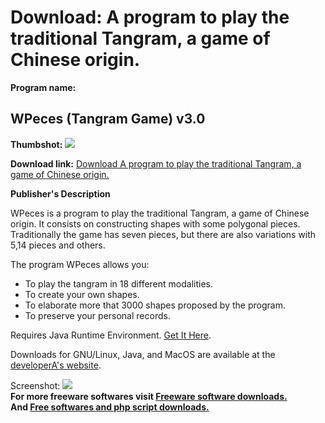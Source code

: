# Download: A program to play the traditional Tangram, a game of Chinese origin.

**Program name:**

## WPeces (Tangram Game) v3.0

  
**Thumbshot:** ![](http://www.freewarefiles.com/screenshot/wpecestgrm_md.gif)   
  
**Download link:** [Download A program to play the traditional Tangram, a game of Chinese origin.](http://freesoftwares.boysofts.com/WPeces_program_53442.html)  
  


**Publisher's Description**  
  


WPeces is a program to play the traditional Tangram, a game of Chinese origin. It consists on constructing shapes with some polygonal pieces. Traditionally the game has seven pieces, but there are also variations with 5,14 pieces and others. 

The program WPeces allows you:

  * To play the tangram in 18 different modalities. 
  * To create your own shapes. 
  * To elaborate more that 3000 shapes proposed by the program. 
  * To preserve your personal records. 

Requires Java Runtime Environment. [Get It Here](http://www.java.com/en/download/manual.jsp).

Downloads for GNU/Linux, Java, and MacOS are available at the [developerA's website](http://www.mallorcaweb.net/tangrampeces/). 

  
  
Screenshot: ![](http://www.freewarefiles.com/screenshot/wpecestgrm.gif)   
**For more freeware softwares visit [Freeware software downloads.](http://freesoftwares.boysofts.com/)**   
**And [Free softwares and php script downloads.](http://www.boysofts.com/)**
